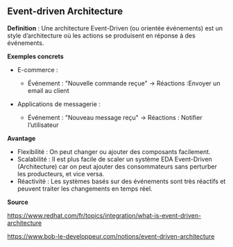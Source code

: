 ## Event-driven Architecture

**Definition** : Une architecture Event-Driven (ou orientée événements) est un style d’architecture où les actions se produisent en réponse à des événements.


**Exemples concrets**

- E-commerce :
  - Événement : "Nouvelle commande reçue" -> Réactions :Envoyer un email au client

- Applications de messagerie :
  - Événement : "Nouveau message reçu" -> Réactions : Notifier l’utilisateur

**Avantage**
- Flexibilité : On peut changer ou ajouter des composants facilement.
- Scalabilité : Il est plus facile de scaler un système EDA Event-Driven (Architecture) car on peut ajouter des consommateurs sans perturber les producteurs, et vice versa.
- Réactivité : Les systèmes basés sur des événements sont très réactifs et peuvent traiter les changements en temps réel.

**Source**

https://www.redhat.com/fr/topics/integration/what-is-event-driven-architecture 

https://www.bob-le-developpeur.com/notions/event-driven-architecture 







